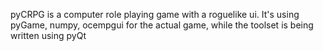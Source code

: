 pyCRPG is a computer role playing game with a roguelike ui. It's using pyGame, numpy, ocempgui for the actual game, while the toolset is being written using pyQt